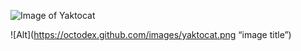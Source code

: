 ![Image of Yaktocat](https://octodex.github.com/images/yaktocat.png) 


![Alt](https://octodex.github.com/images/yaktocat.png “image title”)
